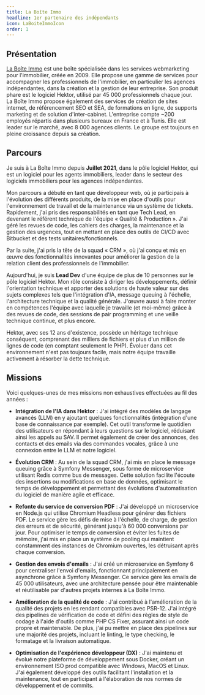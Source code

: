 ```yaml
---
title: La Boîte Immo
headline: 1er partenaire des indépendants
icon: LaBoiteImmoIcon
order: 1
---
```


## Présentation

<a href="https://www.la-boite-immo.com" target="_blank">La Boîte Immo</a> est une boîte spécialisée dans les services webmarketing pour l'immobilier, créée en 2009. Elle propose une gamme de services pour accompagner les professionnels de l'immobilier, en particulier les agences indépendantes, dans la création et la gestion de leur entreprise. Son produit phare est le logiciel Hektor, utilisé par 45 000 professionnels chaque jour. La Boîte Immo propose également des services de création de sites internet, de référencement SEO et SEA, de formations en ligne, de supports marketing et de solution d'inter-cabinet. L'entreprise compte ~200 employés répartis dans plusieurs bureaux en France et à Tunis. Elle est leader sur le marché, avec 8 000 agences clients. Le groupe est toujours en pleine croissance depuis sa création.

## Parcours

Je suis à La Boîte Immo depuis **Juillet 2021**, dans le pôle logiciel Hektor, qui est un logiciel pour les agents immobiliers, leader dans le secteur des logiciels immobiliers pour les agences indépendantes.

Mon parcours a débuté en tant que développeur web, où je participais à l'évolution des différents produits, de la mise en place d'outils pour l'environnement de travail et de la maintenance via un système de tickets. Rapidement, j'ai pris des responsabilités en tant que Tech Lead, en devenant le référent technique de l'équipe « Qualité & Production ». J'ai géré les revues de code, les cahiers des charges, la maintenance et la gestion des urgences, tout en mettant en place des outils de CI/CD avec Bitbucket et des tests unitaires/fonctionnels.

Par la suite, j'ai pris la tête de la squad « CRM », où j'ai conçu et mis en œuvre des fonctionnalités innovantes pour améliorer la gestion de la relation client des professionnels de l'immobilier.

Aujourd'hui, je suis **Lead Dev** d'une équipe de plus de 10 personnes sur le pôle logiciel Hektor. Mon rôle consiste à diriger les développements, définir l'orientation technique et apporter des solutions de haute valeur sur des sujets complexes tels que l'intégration d'IA, message queuing à l'échelle, l'architecture technique et la qualité générale. J'œuvre aussi à faire monter en compétences l'équipe avec laquelle je travaille (et moi-même) grâce à des revues de code, des sessions de pair programming et une veille technique continue, et plus encore.

Hektor, avec ses 12 ans d'existence, possède un héritage technique conséquent, comprenant des milliers de fichiers et plus d'un million de lignes de code (en comptant seulement le PHP). Évoluer dans cet environnement n'est pas toujours facile, mais notre équipe travaille activement à résorber la dette technique.

## Missions

Voici quelques-unes de mes missions non exhaustives effectuées au fil des années :

- **Intégration de l'IA dans Hektor** : J'ai intégré des modèles de langage avancés (LLM) en y ajoutant quelques fonctionnalités (intégration d'une base de connaissance par exemple). Cet outil transforme le quotidien des utilisateurs en répondant à leurs questions sur le logiciel, réduisant ainsi les appels au SAV. Il permet également de créer des annonces, des contacts et des emails via des commandes vocales, grâce à une connexion entre le LLM et notre logiciel.

- **Évolution CRM** : Au sein de la squad CRM, j'ai mis en place le message queuing grâce à Symfony Messenger, sous forme de microservice utilisant Redis comme bus de messages. Cette solution facilite l'écoute des insertions ou modifications en base de données, optimisant le temps de développement et permettant des évolutions d'automatisation du logiciel de manière agile et efficace.

- **Refonte du service de conversion PDF** : J'ai développé un microservice en Node.js qui utilise Chromium Headless pour générer des fichiers PDF. Le service gère les défis de mise à l'échelle, de charge, de gestion des erreurs et de sécurité, générant jusqu'à 60 000 conversions par jour. Pour optimiser le temps de conversion et éviter les fuites de mémoire, j'ai mis en place un système de pooling qui maintient constamment des instances de Chromium ouvertes, les détruisant après chaque conversion.

- **Gestion des envois d'emails** : J'ai créé un microservice en Symfony 6 pour centraliser l'envoi d'emails, fonctionnant principalement en asynchrone grâce à Symfony Messenger. Ce service gère les emails de 45 000 utilisateurs, avec une architecture pensée pour être maintenable et réutilisable par d'autres projets internes à La Boîte Immo.

- **Amélioration de la qualité de code** : J'ai contribué à l'amélioration de la qualité des projets en les rendant compatibles avec PSR-12. J'ai intégré des pipelines de vérification de code et défini des règles de style de codage à l'aide d'outils comme PHP CS Fixer, assurant ainsi un code propre et maintenable. De plus, j'ai pu mettre en place des pipelines sur une majorité des projets, incluant le linting, le type checking, le formatage et la livraison automatique.

- **Optimisation de l'expérience développeur (DX)** : J'ai maintenu et évolué notre plateforme de développement sous Docker, créant un environnement ISO prod compatible avec Windows, MacOS et Linux. J'ai également développé des outils facilitant l'installation et la maintenance, tout en participant à l'élaboration de nos normes de développement et de commits.
